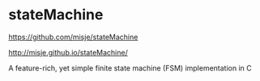 # stateMachine

https://github.com/misje/stateMachine

http://misje.github.io/stateMachine/

A feature-rich, yet simple finite state machine (FSM) implementation in C

